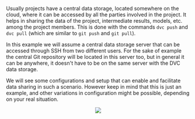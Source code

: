 Usually projects have a central data storage, located somewhere on the
cloud, where it can be accessed by all the parties involved in the
project. It helps in sharing the data of the project, intermediate
results, models, etc. among the project members. This is done with the
commands `dvc push` and `dvc pull` (which are similar to `git push`
and `git pull`).

In this example we will assume a central data storage server that can
be accessed through SSH from two different users. For the sake of
example the central Git repository will be located in this server too,
but in general it can be anywhere, it doesn't have to be on the same
server with the DVC data storage.

We will see some configurations and setup that can enable and
facilitate data sharing in such a scenario. However keep in mind that
this is just an example, and other variations in configuration might be
possible, depending on your real situation.

<p align="center">
<img src="/dvc/courses/examples/ssh-storage/assets/ssh-storage.png">
</p>
